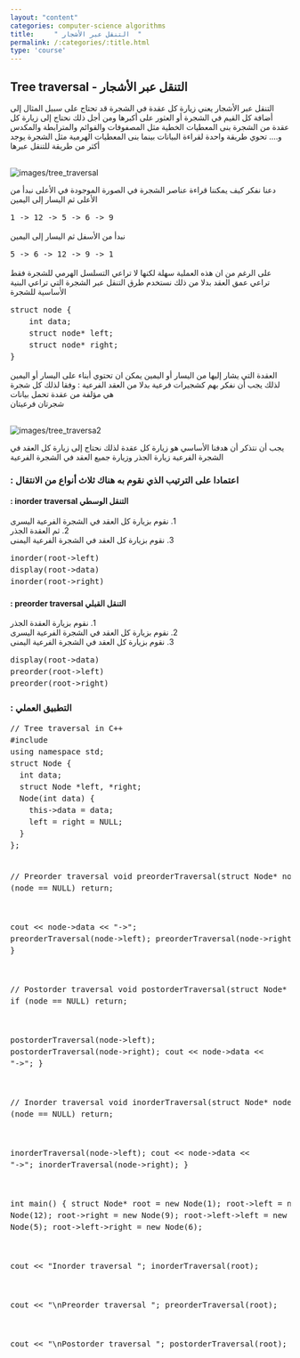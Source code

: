 ```yaml
---
layout: "content"
categories: computer-science algorithms
title:     " التنقل عبر الأشجار  "
permalink: /:categories/:title.html
type: 'course'
---
```

<div class="col-12">
<h2>   Tree traversal -  التنقل عبر الأشجار  </h2>
<p class="content-p">
التنقل عبر الأشجار يعني زيارة كل عقدة في الشجرة قد تحتاج على سبيل المثال إلى أضافة كل القيم في الشجرة أو العثور على أكبرها ومن أجل ذلك  نحتاج إلى زيارة كل عقدة من الشجرة 
بنى المعطيات الخطية مثل المصفوفات والقوائم والمترابطة والمكدس و.... تحوي طريقة واحدة لقراءة البيانات
بينما بنى المعطيات الهرمية مثل الشجرة يوجد أكثر من طريقة للتنقل عبرها 
</p>
 <br/><img class="content-image" src="/assets/img/algorithms/tree_traversal.jpg" alt="images/tree_traversal"/>
 <p class="content-p">
 دعنا نفكر كيف يمكننا قراءة عناصر الشجرة في الصورة الموجودة في الأعلى 
نبدأ من الأعلى ثم اليسار إلى اليمين
<div class="code-box">
<p class="content-p">
<pre style="line-height: 1.5em;">
1 -> 12 -> 5 -> 6 -> 9
</pre>
</p>
</div>
نبدأ من الأسفل ثم اليسار إلى اليمين 
<div class="code-box">
<p class="content-p">
<pre style="line-height: 1.5em;">
5 -> 6 -> 12 -> 9 -> 1
</pre>
</p>
</div>
على الرغم من ان هذه العملية سهلة لكنها لا تراعي التسلسل الهرمي للشجرة فقط تراعي عمق العقد 
بدلا من ذلك نستخدم طرق التنقل عبر الشجرة التي تراعي البنية الأساسية للشجرة 
<div class="code-box">
<p class="content-p">
<pre style="line-height: 1.5em;">
struct node {
    int data;
    struct node* left;
    struct node* right;
}
</pre>
</p>
</div>
العقدة التي يشار إليها من  اليسار أو اليمين  يمكن ان تحتوي أبناء على اليسار أو اليمين لذلك يجب أن نفكر بهم كشجيرات فرعية بدلا من العقد الفرعية 
 : وفقا لذلك كل شجرة هي مؤلفة من 
عقدة تحمل بيانات 
<br>
شجرتان فرعيتان 
</p>
 <br/><img class="content-image" src="/assets/img/algorithms/tree_traversal2.jpg" alt="images/tree_traversa2"/>
 <p class="content-p">
 يجب أن نتذكر أن هدفنا الأساسي هو زيارة كل عقدة لذلك نحتاج إلى زيارة كل العقد في الشجرة الفرعية 
زيارة الجذر وزيارة جميع العقد في الشجرة الفرعية 
</p>
<h3> : اعتمادا على الترتيب الذي نقوم به هناك ثلاث أنواع من الانتقال </h3>
<h4><bdi>	التنقل الوسطي inorder traversal : </bdi></h4>
 <p class="content-p"><bdi>
 1.	 نقوم بزيارة كل العقد في الشجرة الفرعية اليسرى
 <br>
 2.	ثم العقدة الجذر
 <br>
 3.	نقوم بزيارة كل العقد في الشجرة الفرعية اليمنى 
 </bdi>
 </p>
 <div class="code-box">
<p class="content-p">
<pre style="line-height: 1.5em;">
inorder(root->left)
display(root->data)
inorder(root->right)
</pre>
</p>
</div>
<h4><bdi>	التنقل القبلي preorder traversal  : </bdi></h4> <p class="content-p"><bdi>
 1.	نقوم بزيارة العقدة الجذر
 <br>
 2.	نقوم بزيارة كل العقد في الشجرة الفرعية اليسرى
 <br>
3.	نقوم بزيارة كل العقد في الشجرة الفرعية اليمنى
 </bdi>
 </p>
  <div class="code-box">
<p class="content-p">
<pre style="line-height: 1.5em;">
display(root->data)
preorder(root->left)
preorder(root->right)
</pre>
</p>
</div>
<h3>: التطبيق العملي </h3>
  <div class="code-box">
<p class="content-p">
<pre style="line-height: 1.5em;">
// Tree traversal in C++
#include <bits/stdc++.h>
using namespace std;
struct Node {
  int data;
  struct Node *left, *right;
  Node(int data) {
    this->data = data;
    left = right = NULL;
  }
};

// Preorder traversal
void preorderTraversal(struct Node* node) {
  if (node == NULL)
    return;

  cout << node->data << "->";
  preorderTraversal(node->left);
  preorderTraversal(node->right);
}

// Postorder traversal
void postorderTraversal(struct Node* node) {
  if (node == NULL)
    return;

  postorderTraversal(node->left);
  postorderTraversal(node->right);
  cout << node->data << "->";
}

// Inorder traversal
void inorderTraversal(struct Node* node) {
  if (node == NULL)
    return;

  inorderTraversal(node->left);
  cout << node->data << "->";
  inorderTraversal(node->right);
}

int main() {
  struct Node* root = new Node(1);
  root->left = new Node(12);
  root->right = new Node(9);
  root->left->left = new Node(5);
  root->left->right = new Node(6);

  cout << "Inorder traversal ";
  inorderTraversal(root);

  cout << "\nPreorder traversal ";
  preorderTraversal(root);

  cout << "\nPostorder traversal ";
  postorderTraversal(root);

</pre>
</p>
</div>
</div>